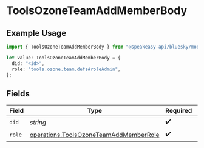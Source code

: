 # ToolsOzoneTeamAddMemberBody

## Example Usage

```typescript
import { ToolsOzoneTeamAddMemberBody } from "@speakeasy-api/bluesky/models/operations";

let value: ToolsOzoneTeamAddMemberBody = {
  did: "<id>",
  role: "tools.ozone.team.defs#roleAdmin",
};
```

## Fields

| Field                                                                                            | Type                                                                                             | Required                                                                                         | Description                                                                                      |
| ------------------------------------------------------------------------------------------------ | ------------------------------------------------------------------------------------------------ | ------------------------------------------------------------------------------------------------ | ------------------------------------------------------------------------------------------------ |
| `did`                                                                                            | *string*                                                                                         | :heavy_check_mark:                                                                               | N/A                                                                                              |
| `role`                                                                                           | [operations.ToolsOzoneTeamAddMemberRole](../../models/operations/toolsozoneteamaddmemberrole.md) | :heavy_check_mark:                                                                               | N/A                                                                                              |